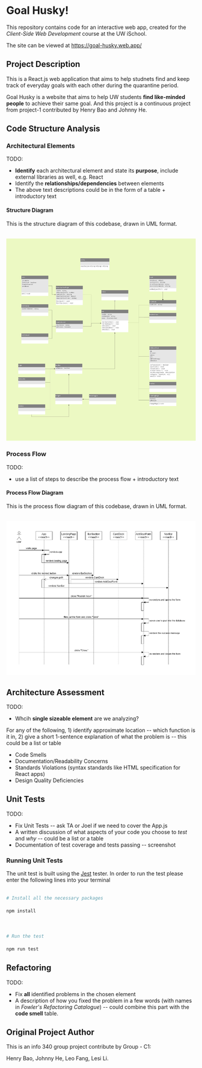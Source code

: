 # Goal Husky!

This repository contains code for an interactive web app, created for the _Client-Side Web Development_ course at the UW iSchool.

  

The site can be viewed at <https://goal-husky.web.app/>

  

## Project Description

This is a React.js web application that aims to help studnets find and keep track of everyday goals with each other during the quarantine period.

  

Goal Husky is a website that aims to help UW students **find like-minded people** to achieve their same goal. And this project is a continuous project from project-1 contributed by Henry Bao and Johnny He.

  
## Code Structure Analysis


### Architectural Elements

TODO:
* **Identify** each architectural element and state its **purpose**, include external libraries as well, e.g. React
* Identify the **relationships/dependencies** between elements
* The above text descriptions could be in the form of a table + introductory text
#### Structure Diagram

This is the structure diagram of this codebase, drawn in UML format.

</br>

<img  src='./images/structure.jpg'  alt='structure diagram'  width='700'>


### Process Flow
TODO:
* use a list of steps to describe the process flow  + introductory text
#### Process Flow Diagram

This is the process flow diagram of this codebase, drawn in UML format.

</br>

<img  src='./images/process_flow.png'  alt='process flow dagram'  width='700'>


## Architecture Assessment

TODO:
* Whcih **single sizeable element** are we analyzing?

For any of the following, 1) identify approximate location -- which function is it in, 2) give a short 1-sentence explanation of what the problem is  -- this could be a list or table
* Code Smells
* Documentation/Readability Concerns
* Standards Violations (syntax standards like HTML specification for React apps)
* Design Quality Deficiencies
  
  

## Unit Tests

TODO: 
* Fix Unit Tests -- ask TA or Joel if we need to cover the App.js
* A written discussion of what aspects of your code you choose to *test* and *why* -- could be a list or a table
* Documentation of test coverage and tests passing -- screenshot

### Running Unit Tests
The unit test is built using the [Jest](https://facebook.github.io/jest/) tester. In order to run the test please enter the following lines into your terminal

```bash

# Install all the necessary packages

npm install

  

# Run the test

npm run test

```

  
 ## Refactoring

TODO:
* Fix **all** identified problems in the chosen element
* A description of how you fixed the problem in a few words (with names in *Fowler's Refactoring Catalogue*) -- could combine this part with the **code smell** table.

## Original Project Author

This is an info 340 group project contribute by Group - C1:<br>

Henry Bao, Johnny He, Leo Fang, Lesi Li.